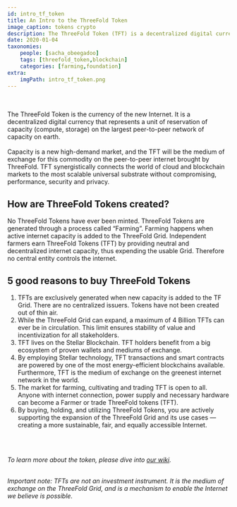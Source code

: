 ```yaml
---
id: intro_tf_token
title: An Intro to the ThreeFold Token
image_caption: tokens crypto
description: The ThreeFold Token (TFT) is a decentralized digital currency used to buy autonomous and decentralized Internet services (compute, storage, and application) on the ThreeFold Grid.
date: 2020-01-04
taxonomies:
    people: [sacha_obeegadoo]
    tags: [threefold_token,blockchain]
    categories: [farming,foundation]
extra:
    imgPath: intro_tf_token.png
---
```

<br/>
<br/>
The ThreeFold Token is the currency of the new Internet. It is a decentralized digital currency that represents a unit of reservation of capacity (compute, storage) on the largest peer-to-peer network of capacity on earth.
<br/>
<br/>
Capacity is a new high-demand market, and the TFT will be the medium of exchange for this commodity on the peer-to-peer internet brought by ThreeFold. TFT synergistically connects the world of cloud and blockchain markets to the most scalable universal substrate without compromising, performance, security and privacy.

## How are ThreeFold Tokens created?

No ThreeFold Tokens have ever been minted. ThreeFold Tokens are generated through a process called “Farming”. Farming happens when active internet capacity is added to the ThreeFold Grid. Independent farmers earn ThreeFold Tokens (TFT) by providing neutral and decentralized internet capacity, thus expending the usable Grid. Therefore no central entity controls the internet.

## 5 good reasons to buy ThreeFold Tokens

1. TFTs are exclusively generated when new capacity is added to the TF Grid. There are no centralized issuers. Tokens have not been created out of thin air.
2. While the ThreeFold Grid can expand, a maximum of 4 Billion TFTs can ever be in circulation. This limit ensures stability of value and incentivization for all stakeholders.
3. TFT lives on the Stellar Blockchain. TFT holders benefit from a big ecosystem of proven wallets and mediums of exchange.
4. By employing Stellar technology, TFT transactions and smart contracts are powered by one of the most energy-efficient blockchains available. Furthermore, TFT is the medium of exchange on the greenest internet network in the world.
5. The market for farming, cultivating and trading TFT is open to all. Anyone with internet connection, power supply and necessary hardware can become a Farmer or trade ThreeFold tokens (TFT).
6. By buying, holding, and utilizing ThreeFold Tokens, you are actively supporting the expansion of the ThreeFold Grid and its use cases — creating a more sustainable, fair, and equally accessible Internet.
<br/>
<br/>

*To learn more about the token, please dive into [our wiki](https://library.threefold.me/info/tfgrid/#/token).*
<br/>
<br/>

*Important note: TFTs are not an investment instrument. It is the medium of exchange on the ThreeFold Grid, and is a mechanism to enable the Internet we believe is possible.*
